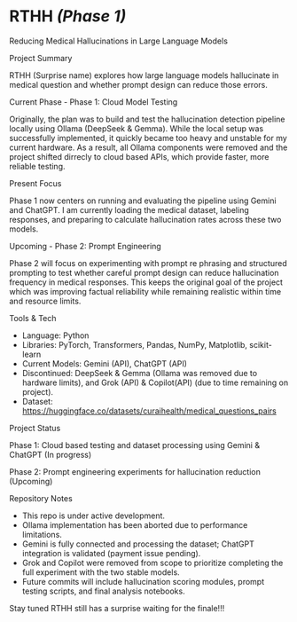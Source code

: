 # RTHH *(Phase 1)*  
Reducing Medical Hallucinations in Large Language Models

Project Summary

RTHH (Surprise name) explores how large language models hallucinate in medical question and whether prompt design can reduce those errors.

Current Phase - Phase 1: Cloud Model Testing

Originally, the plan was to build and test the hallucination detection pipeline locally using Ollama (DeepSeek & Gemma). While the local setup was successfully implemented, it quickly became too heavy and unstable for my current hardware. As a result, all Ollama components were removed and the project shifted dirrecly to cloud based APIs, which provide faster, more reliable testing.

Present Focus

Phase 1 now centers on running and evaluating the pipeline using Gemini and ChatGPT. I am currently loading the medical dataset, labeling responses, and preparing to calculate hallucination rates across these two models.

Upcoming - Phase 2: Prompt Engineering

Phase 2 will focus on experimenting with prompt re phrasing and structured prompting to test whether careful prompt design can reduce hallucination frequency in medical responses. This keeps the original goal of the project which was improving factual reliability while remaining realistic within time and resource limits.

Tools & Tech
- Language: Python
- Libraries: PyTorch, Transformers, Pandas, NumPy, Matplotlib, scikit-learn
- Current Models: Gemini (API), ChatGPT (API)
- Discontinued: DeepSeek & Gemma (Ollama was removed due to hardware limits), and Grok (API) & Copilot(API) (due to time remaining on project).
- Dataset: https://huggingface.co/datasets/curaihealth/medical_questions_pairs

Project Status

Phase 1: Cloud based testing and dataset processing using Gemini & ChatGPT (In progress)

Phase 2: Prompt engineering experiments for hallucination reduction (Upcoming)

Repository Notes
- This repo is under active development.
- Ollama implementation has been aborted due to performance limitations.
- Gemini is fully connected and processing the dataset; ChatGPT integration is validated (payment issue pending).
- Grok and Copilot were removed from scope to prioritize completing the full experiment with the two stable models.
- Future commits will include hallucination scoring modules, prompt testing scripts, and final analysis notebooks.

Stay tuned RTHH still has a surprise waiting for the finale!!!